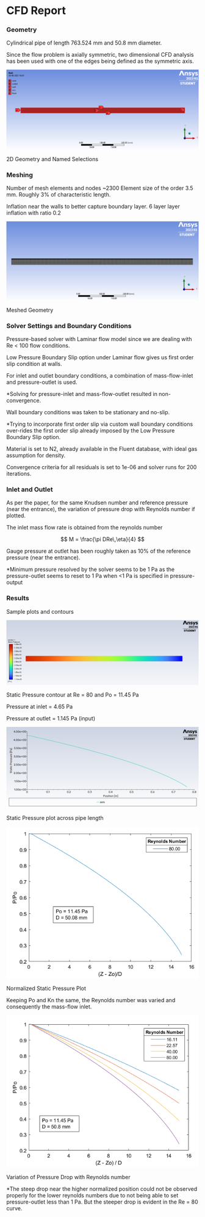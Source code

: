 # CFD Report

### Geometry

Cylindrical pipe of length 763.524 mm and 50.8 mm diameter.

Since the flow problem is axially symmetric, two dimensional CFD analysis has been used with one of the edges being defined as the symmetric axis.

![2D Geometry and Named Selections](images/named_selections.png)

2D Geometry and Named Selections

### Meshing

Number of mesh elements and nodes ~2300
Element size of the order 3.5 mm. Roughly 3% of characteristic length.

Inflation near the walls to better capture boundary layer. 6 layer layer inflation with ratio 0.2

![Meshed Geometry](images/mesh.png)

Meshed Geometry

### Solver Settings and Boundary Conditions

Pressure-based solver with Laminar flow model since we are dealing with Re < 100 flow conditions.

Low Pressure Boundary Slip option under Laminar flow gives us first order slip condition at walls.

For inlet and outlet boundary conditions, a combination of mass-flow-inlet and pressure-outlet is used.

*Solving for pressure-inlet and mass-flow-outlet resulted in non-convergence.

Wall boundary conditions was taken to be stationary and no-slip.

*Trying to incorporate first order slip via custom wall boundary conditions over-rides the first order slip already imposed by the Low Pressure Boundary Slip option.

Material is set to N2, already available in the Fluent database, with ideal gas assumption for density.

Convergence criteria for all residuals is set to 1e-06 and solver runs for 200 iterations.

### Inlet and Outlet

As per the paper, for the same Knudsen number and reference pressure (near the entrance), the variation of pressure drop with Reynolds number if plotted.

The inlet mass flow rate is obtained from the reynolds number

$$
M = \frac{\pi DRe\,\eta}{4}
$$

Gauge pressure at outlet has been roughly taken as 10% of the reference pressure (near the entrance).

*Minimum pressure resolved by the solver seems to be 1 Pa as the pressure-outlet seems to reset to 1 Pa when <1 Pa is specified in pressure-output

### Results

Sample plots and contours

![Static Pressure contour at Re = 80 and Po = 11.45 Pa](images/Untitled.png)

Static Pressure contour at Re = 80 and Po = 11.45 Pa

Pressure at inlet = 4.65 Pa

Pressure at outlet = 1.145 Pa (input)

![Static Pressure plot across pipe length](images/Untitled%201.png)

Static Pressure plot across pipe length

![Normalized Static Pressure Plot](images/Untitled%202.png)

Normalized Static Pressure Plot

Keeping Po and Kn the same, the Reynolds number was varied and consequently the mass-flow inlet.

![Variation of Pressure Drop with Reynolds number](images/comparison_11pa.png)

Variation of Pressure Drop with Reynolds number

*The steep drop near the higher normalized position could not be observed properly for the lower reynolds numbers due to not being able to set pressure-outlet less than 1 Pa. But the steeper drop is evident in the Re = 80 curve.
